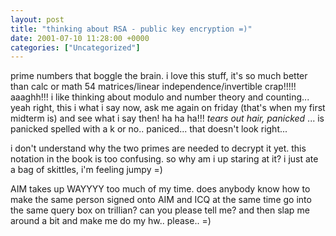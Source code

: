 ```yaml
---
layout: post
title: "thinking about RSA - public key encryption =)"
date: 2001-07-10 11:28:00 +0000
categories: ["Uncategorized"]
---
```


prime numbers that boggle the brain. i love this stuff, it's so much better than calc or math 54 matrices/linear independence/invertible crap!!!!! aaaghh!!! i like thinking about modulo and number theory and counting... yeah right, this i what i say now, ask me again on friday (that's when my first midterm is) and see what i say then! ha ha ha!!! *tears out hair, panicked* ... is panicked spelled with a k or no.. paniced... that doesn't look right... 

i don't understand why the two primes are needed to decrypt it yet. this notation in the book is too confusing. so why am i up staring at it? i just ate a bag of skittles, i'm feeling jumpy =)

AIM takes up WAYYYY too much of my time. does anybody know how to make the same person signed onto AIM and ICQ at the same time go into the same query box on trillian? can you please tell me? and then slap me around a bit and make me do my hw.. please.. =)